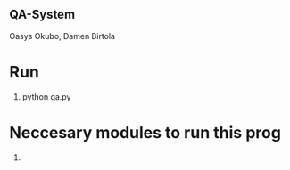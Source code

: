 ## QA-System

Oasys Okubo, Damen Birtola

# Run
1. python qa.py


# Neccesary modules to run this prog
1. 
